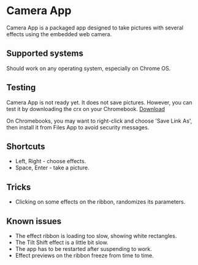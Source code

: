 Camera App
==========

Camera App is a packaged app designed to take pictures with several effects using the embedded web camera.

Supported systems
-----------------
Should work on any operating system, especially on Chrome OS.

Testing
-------

Camera App is not ready yet. It does not save pictures. However, you can test it by downloading the crx on your Chromebook.
[Download](https://github.com/GoogleChrome/camera-app/blob/master/build/camera.crx?raw=true)

On Chromebooks, you may want to right-click and choose 'Save Link As', then install it from Files App to avoid security messages.

Shortcuts
---------
* Left, Right - choose effects.
* Space, Enter - take a picture.

Tricks
------
* Clicking on some effects on the ribbon, randomizes its parameters.


Known issues
------------
* The effect ribbon is loading too slow, showing white rectangles.
* The Tilt Shift effect is a little bit slow.
* The app has to be restarted after suspending to work.
* Effect previews on the ribbon freeze from time to time.

